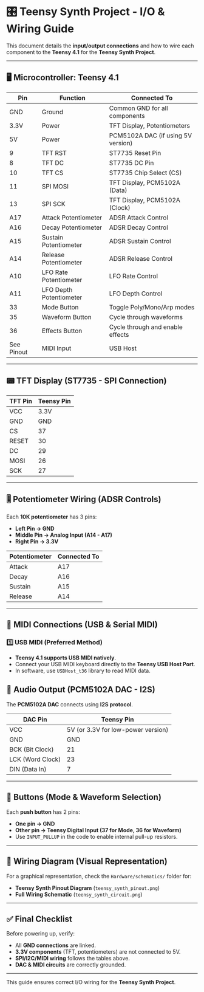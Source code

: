 # 🎛️ Teensy Synth Project - I/O & Wiring Guide

This document details the **input/output connections** and how to wire each component to the **Teensy 4.1** for the **Teensy Synth Project**.

---

## 🖥️ **Microcontroller: Teensy 4.1**

| Pin | Function | Connected To |
|------|-----------|----------------|
| GND  | Ground | Common GND for all components |
| 3.3V | Power | TFT Display, Potentiometers |
| 5V   | Power | PCM5102A DAC (if using 5V version) |
| 9    | TFT RST | ST7735 Reset Pin |
| 8    | TFT DC  | ST7735 DC Pin |
| 10   | TFT CS  | ST7735 Chip Select (CS) |
| 11   | SPI MOSI | TFT Display, PCM5102A (Data) |
| 13   | SPI SCK  | TFT Display, PCM5102A (Clock) |
| A17  | Attack Potentiometer | ADSR Attack Control |
| A16  | Decay Potentiometer | ADSR Decay Control |
| A15  | Sustain Potentiometer | ADSR Sustain Control |
| A14  | Release Potentiometer | ADSR Release Control |
| A10  | LFO Rate Potentiometer |  LFO Rate Control |
| A11  | LFO Depth Potentiometer | LFO Depth  Control |
| 33   | Mode Button | Toggle Poly/Mono/Arp modes |
| 35   | Waveform Button | Cycle through waveforms |
| 36   | Effects Button | Cycle through and enable effects|
| See Pinout | MIDI Input | USB Host  |


---

## 📟 **TFT Display (ST7735 - SPI Connection)**

| TFT Pin | Teensy Pin |
|---------|------------|
| VCC | 3.3V |
| GND | GND |
| CS | 37 |
| RESET | 30 |
| DC | 29 |
| MOSI | 26 |
| SCK | 27 |

---

## 🎚️ **Potentiometer Wiring (ADSR Controls)**
Each **10K potentiometer** has 3 pins:
- **Left Pin → GND**
- **Middle Pin → Analog Input (A14 - A17)**
- **Right Pin → 3.3V**

| Potentiometer | Connected To |
|--------------|-------------|
| Attack | A17 |
| Decay | A16 |
| Sustain | A15 |
| Release | A14 |

---

## 🎵 **MIDI Connections (USB & Serial MIDI)**
### **1️⃣ USB MIDI (Preferred Method)**
- **Teensy 4.1 supports USB MIDI natively**.
- Connect your USB MIDI keyboard directly to the **Teensy USB Host Port**.
- In software, use `USBHost_t36` library to read MIDI data.

## 🎼 **Audio Output (PCM5102A DAC - I2S)**
The **PCM5102A DAC** connects using **I2S protocol**.

| DAC Pin | Teensy Pin |
|---------|------------|
| VCC | 5V (or 3.3V for low-power version) |
| GND | GND |
| BCK (Bit Clock) | 21 |
| LCK (Word Clock) | 23 |
| DIN (Data In) | 7 |

---

## 🔘 **Buttons (Mode & Waveform Selection)**
Each **push button** has 2 pins:
- **One pin → GND**
- **Other pin → Teensy Digital Input (37 for Mode, 36 for Waveform)**
- Use `INPUT_PULLUP` in the code to enable internal pull-up resistors.

---

## 📜 **Wiring Diagram (Visual Representation)**
For a graphical representation, check the `Hardware/schematics/` folder for:
- **Teensy Synth Pinout Diagram** (`teensy_synth_pinout.png`)
- **Full Wiring Schematic** (`teensy_synth_circuit.png`)

---

## ✅ **Final Checklist**
Before powering up, verify:
- All **GND connections** are linked.
- **3.3V components** (TFT, potentiometers) are not connected to 5V.
- **SPI/I2C/MIDI wiring** follows the tables above.
- **DAC & MIDI circuits** are correctly grounded.


---

This guide ensures correct I/O wiring for the **Teensy Synth Project**.
